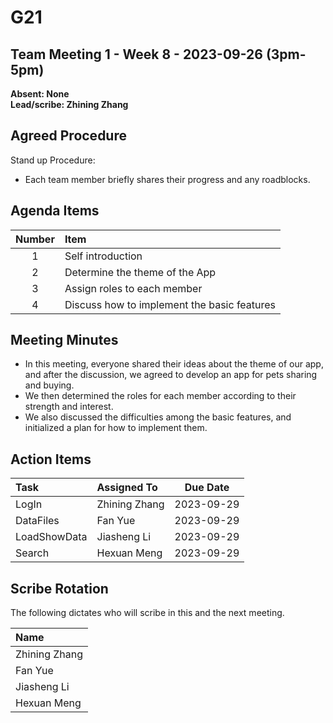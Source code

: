 # G21

## Team Meeting 1 - Week 8 - 2023-09-26 (3pm-5pm)
**Absent: None**
<br>
**Lead/scribe: Zhining Zhang**

## Agreed Procedure
Stand up Procedure:
- Each team member briefly shares their progress and any roadblocks.


## Agenda Items
| Number  | Item                                        |
|:-------:|:--------------------------------------------|
|    1    | Self introduction                           |
|    2    | Determine the theme of the App              |
|    3    | Assign roles to each member                 |
|    4    | Discuss how to implement the basic features |

## Meeting Minutes
- In this meeting, everyone shared their ideas about the theme of our app, and after the discussion, we agreed to develop an app for pets sharing and buying.
- We then determined the roles for each member according to their strength and interest.
- We also discussed the difficulties among the basic features, and initialized a plan for how to implement them.

## Action Items
| Task          | Assigned To    |  Due Date  |
|:--------------|:---------------|:----------:|
| LogIn         | Zhining Zhang  | 2023-09-29 |
| DataFiles     | Fan Yue        | 2023-09-29 |
| LoadShowData  | Jiasheng Li    | 2023-09-29 |
| Search        | Hexuan Meng    | 2023-09-29 |



## Scribe Rotation
The following dictates who will scribe in this and the next meeting.

| Name           |
|:---------------|
| Zhining Zhang  |
| Fan Yue        |
| Jiasheng Li    |
| Hexuan Meng    |
